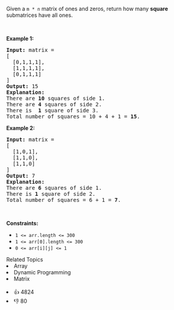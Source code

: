 <p>Given a <code>m * n</code> matrix of ones and zeros, return how many <strong>square</strong> submatrices have all ones.</p>

<p>&nbsp;</p> 
<p><strong class="example">Example 1:</strong></p>

<pre>
<strong>Input:</strong> matrix =
[
&nbsp; [0,1,1,1],
&nbsp; [1,1,1,1],
&nbsp; [0,1,1,1]
]
<strong>Output:</strong> 15
<strong>Explanation:</strong> 
There are <strong>10</strong> squares of side 1.
There are <strong>4</strong> squares of side 2.
There is  <strong>1</strong> square of side 3.
Total number of squares = 10 + 4 + 1 = <strong>15</strong>.
</pre>

<p><strong class="example">Example 2:</strong></p>

<pre>
<strong>Input:</strong> matrix = 
[
  [1,0,1],
  [1,1,0],
  [1,1,0]
]
<strong>Output:</strong> 7
<strong>Explanation:</strong> 
There are <b>6</b> squares of side 1.  
There is <strong>1</strong> square of side 2. 
Total number of squares = 6 + 1 = <b>7</b>.
</pre>

<p>&nbsp;</p> 
<p><strong>Constraints:</strong></p>

<ul> 
 <li><code>1 &lt;= arr.length&nbsp;&lt;= 300</code></li> 
 <li><code>1 &lt;= arr[0].length&nbsp;&lt;= 300</code></li> 
 <li><code>0 &lt;= arr[i][j] &lt;= 1</code></li> 
</ul>

<div><div>Related Topics</div><div><li>Array</li><li>Dynamic Programming</li><li>Matrix</li></div></div><br><div><li>👍 4824</li><li>👎 80</li></div>